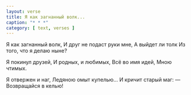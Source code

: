 ```yaml
---
layout: verse
title: Я как загнанный волк...
caption: "* * *"
category: [ text, verses ]
---
```

Я как загнанный волк,
И друг не подаст руки мне,
А выйдет ли толк
Из того, что я делаю ныне?

Я покинул друзей,
И родных, и любимых,
Всё во имя идей,
Мною чтимых.

Я отвержен и наг,
Ледяною омыт купелью...
И кричит старый маг:
— Возвращайся в келью!
